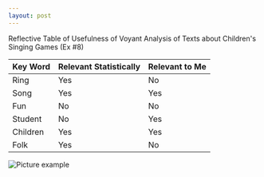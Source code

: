 ```yaml
---
layout: post
---
```


Reflective Table of Usefulness of Voyant Analysis of Texts about Children's Singing Games (Ex #8)

Key Word | Relevant Statistically | Relevant to Me
------------ | ------------- | -------------
Ring | Yes | No
Song | Yes | Yes
Fun | No | No
Student | No | Yes
Children | Yes | Yes
Folk | Yes | No

![Picture example](https://mwmxyz.github.io/web-presentation/images/voyant_3.png)
